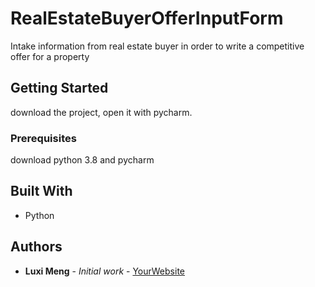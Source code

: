 # RealEstateBuyerOfferInputForm
Intake information from real estate buyer in order to write a competitive offer for a property

## Getting Started

download the project, open it with pycharm. 

### Prerequisites

download python 3.8 and pycharm

## Built With

* Python

## Authors

* **Luxi Meng** - *Initial work* - [YourWebsite](https://example.com/)
